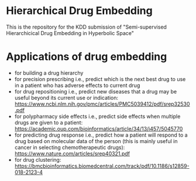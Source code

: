 # Hierarchical Drug Embedding
This is the repository for the KDD submission of "Semi-supervised Hierarchicical Drug Embedding in Hyperbolic Space"


# Applications of drug embedding
* for building a drug hierarchy
* for precision prescribing i.e., predict which is the next best drug to use in a patient who has adverse effects to current drug
* for drug repositioning i.e., predict new diseases that a drug may be useful beyond its current use or indication: https://www.ncbi.nlm.nih.gov/pmc/articles/PMC5039412/pdf/srep32530.pdf
* for polypharmacy side effects i.e., predict side effects when multiple drugs are given to a patient: https://academic.oup.com/bioinformatics/article/34/13/i457/5045770
* for predicting drug response i.e., predict how a patient will respond to a drug based on molecular data of the person (this is mainly useful in cancer in selecting chemotherapeutic drugs): https://www.nature.com/articles/srep40321.pdf
* for drug clustering: https://bmcbioinformatics.biomedcentral.com/track/pdf/10.1186/s12859-018-2123-4
